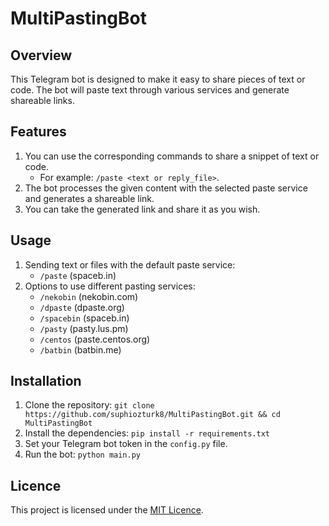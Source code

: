 
# MultiPastingBot

## Overview
This Telegram bot is designed to make it easy to share pieces of text or code. The bot will paste text through various services and generate shareable links.

## Features
1. You can use the corresponding commands to share a snippet of text or code.
    - For example: `/paste <text or reply_file>`.
2. The bot processes the given content with the selected paste service and generates a shareable link.
3. You can take the generated link and share it as you wish.

## Usage
1. Sending text or files with the default paste service:
    - `/paste` (spaceb.in)
2. Options to use different pasting services:
    - `/nekobin` (nekobin.com)
    - `/dpaste` (dpaste.org)
    - `/spacebin` (spaceb.in)
    - `/pasty` (pasty.lus.pm)
    - `/centos` (paste.centos.org)
    - `/batbin` (batbin.me)

## Installation
1. Clone the repository: `git clone https://github.com/suphiozturk8/MultiPastingBot.git && cd MultiPastingBot`
2. Install the dependencies: `pip install -r requirements.txt`
3. Set your Telegram bot token in the `config.py` file.
4. Run the bot: `python main.py`

## Licence
This project is licensed under the [MIT Licence](LICENSE).